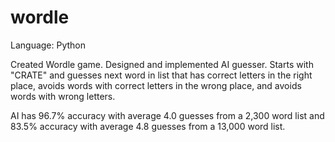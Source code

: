 # wordle
Language: Python

Created Wordle game. Designed and implemented AI guesser. Starts with "CRATE" and guesses next word in list that has correct letters in the right place, avoids words with correct letters in the wrong place, and avoids words with wrong letters.

AI has 96.7% accuracy with average 4.0 guesses from a 2,300 word list and 83.5% accuracy with average 4.8 guesses from a 13,000 word list.
